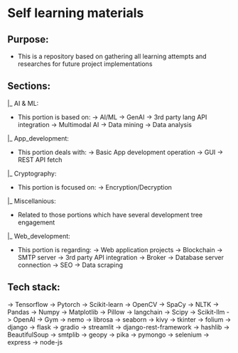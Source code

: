 # Self learning materials

## Purpose:
- This is a repository based on gathering all learning attempts and researches for future project implementations

## Sections:

|_ AI & ML:
- This portion is based on:
-> AI/ML
-> GenAI
-> 3rd party lang API integration
-> Multimodal AI
-> Data mining
-> Data analysis

|_ App_development:
-  This portion deals with:
-> Basic App development operation
-> GUI
-> REST API fetch

|_ Cryptography:
- This portion is focused on:
-> Encryption/Decryption

|_ Miscellanious:
- Related to those portions which have several development tree engagement

|_ Web_development:
- This portion is regarding:
-> Web application projects
-> Blockchain
-> SMTP server
-> 3rd party API integration
-> Broker
-> Database server connection
-> SEO
-> Data scraping

## Tech stack:
-> Tensorflow
-> Pytorch
-> Scikit-learn
-> OpenCV
-> SpaCy
-> NLTK
-> Pandas
-> Numpy
-> Matplotlib
-> Pillow
-> langchain
-> Scipy
-> Scikit-llm
-> OpenAI
-> Gym
-> nemo
-> librosa
-> seaborn
-> kivy
-> tkinter
-> folium
-> django
-> flask
-> gradio
-> streamlit
-> django-rest-framework
-> hashlib
-> BeautifulSoup
-> smtplib
-> geopy
-> pika
-> pymongo
-> selenium
-> express
-> node-js
